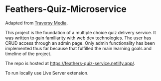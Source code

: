 # Feathers-Quiz-Microservice #
Adapted from <a href='https://www.youtube.com/watch?v=8y33WCVkLwc'>Traversy Media</a>.

This project is the foundation of a multiple choice quiz delivery service.
It was written to gain familiarity with web dev technologies.
The user has CRUD access through an admin page.
Only admin functionality has been implemented thus far because that fulfilled the main learning goals and timeline of the project.

The repo is hosted at https://feathers-quiz-service.netlify.app/.

To run locally use Live Server extension.